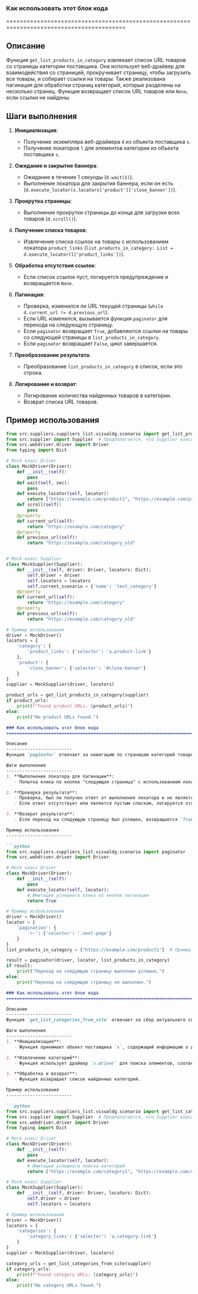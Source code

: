 ### Как использовать этот блок кода
=========================================================================================

Описание
-------------------------
Функция `get_list_products_in_category` извлекает список URL товаров со страницы категории поставщика. Она использует веб-драйвер для взаимодействия со страницей, прокручивает страницу, чтобы загрузить все товары, и собирает ссылки на товары. Также реализована пагинация для обработки страниц категорий, которые разделены на несколько страниц. Функция возвращает список URL товаров или `None`, если ссылки не найдены.

Шаги выполнения
-------------------------
1. **Инициализация**:
   - Получение экземпляра веб-драйвера `d` из объекта поставщика `s`.
   - Получение локаторов `l` для элементов категории из объекта поставщика `s`.

2. **Ожидание и закрытие баннера**:
   - Ожидание в течение 1 секунды (`d.wait(1)`).
   - Выполнение локатора для закрытия баннера, если он есть (`d.execute_locator(s.locators['product']['close_banner'])`).

3. **Прокрутка страницы**:
   - Выполнение прокрутки страницы до конца для загрузки всех товаров (`d.scroll()`).

4. **Получение списка товаров**:
   - Извлечение списка ссылок на товары с использованием локатора `product_links` (`list_products_in_category: List = d.execute_locator(l['product_links'])`).

5. **Обработка отсутствия ссылок**:
   - Если список ссылок пуст, логируется предупреждение и возвращается `None`.

6. **Пагинация**:
   - Проверка, изменился ли URL текущей страницы (`while d.current_url != d.previous_url`).
   - Если URL изменился, вызывается функция `paginator` для перехода на следующую страницу.
   - Если `paginator` возвращает `True`, добавляются ссылки на товары со следующей страницы в `list_products_in_category`.
   - Если `paginator` возвращает `False`, цикл завершается.

7. **Преобразование результата**:
   - Преобразование `list_products_in_category` в список, если это строка.

8. **Логирование и возврат**:
   - Логирование количества найденных товаров в категории.
   - Возврат списка URL товаров.

Пример использования
-------------------------

```python
from src.suppliers.suppliers_list.visualdg.scenario import get_list_products_in_category
from src.supplier import Supplier  # Предполагается, что Supplier класс определен в supplier.py
from src.webdriver.driver import Driver
from typing import Dict

# Mock класс Driver
class MockDriver(Driver):
    def __init__(self):
        pass
    def wait(self, sec):
        pass
    def execute_locator(self, locator):
        return ["https://example.com/product1", "https://example.com/product2"]
    def scroll(self):
        pass
    @property
    def current_url(self):
        return "https://example.com/category"
    @property
    def previous_url(self):
        return "https://example.com/category_old"


# Mock класс Supplier
class MockSupplier(Supplier):
    def __init__(self, driver: Driver, locators: Dict):
        self.driver = driver
        self.locators = locators
        self.current_scenario = {'name': 'test_category'}
    @property
    def current_url(self):
        return "https://example.com/category"
    @property
    def previous_url(self):
        return "https://example.com/category_old"

# Пример использования
driver = MockDriver()
locators = {
    'category': {
        'product_links': {'selector': 'a.product-link'}
    },
    'product': {
        'close_banner': {'selector': '#close-banner'}
    }
}
supplier = MockSupplier(driver, locators)

product_urls = get_list_products_in_category(supplier)
if product_urls:
    print(f"Found product URLs: {product_urls}")
else:
    print("No product URLs found.")
```
```markdown
### Как использовать этот блок кода
=========================================================================================

Описание
-------------------------
Функция `paginator` отвечает за навигацию по страницам категорий товаров, когда результаты поиска разделены на несколько страниц. Она использует веб-драйвер для клика по кнопке пагинации (например, "следующая страница") и проверяет, был ли выполнен переход на новую страницу. Функция возвращает `True`, если переход был успешен, и `None`, если нет.

Шаги выполнения
-------------------------
1. **Выполнение локатора для пагинации**:
   - Попытка клика по кнопке "следующая страница" с использованием локатора `locator['pagination']['<-']` (`response = d.execute_locator(locator['pagination']['<-'])`).

2. **Проверка результата**:
   - Проверка, был ли получен ответ от выполнения локатора и не является ли ответ пустым списком (если `response` это список).
   - Если ответ отсутствует или является пустым списком, логируется отладочное сообщение и возвращается `None`.

3. **Возврат результата**:
   - Если переход на следующую страницу был успешен, возвращается `True`.

Пример использования
-------------------------

```python
from src.suppliers.suppliers_list.visualdg.scenario import paginator
from src.webdriver.driver import Driver

# Mock класс Driver
class MockDriver(Driver):
    def __init__(self):
        pass
    def execute_locator(self, locator):
        # Имитация успешного клика по кнопке пагинации
        return True

# Пример использования
driver = MockDriver()
locator = {
    'pagination': {
        '<-': {'selector': '.next-page'}
    }
}
list_products_in_category = ["https://example.com/product1"]  # Пример списка товаров

result = paginator(driver, locator, list_products_in_category)
if result:
    print("Переход на следующую страницу выполнен успешно.")
else:
    print("Переход на следующую страницу не выполнен.")
```
```markdown
### Как использовать этот блок кода
=========================================================================================

Описание
-------------------------
Функция `get_list_categories_from_site` отвечает за сбор актуального списка категорий с сайта поставщика. Она использует веб-драйвер для взаимодействия с сайтом, находит элементы, содержащие ссылки на категории, и извлекает эти ссылки.

Шаги выполнения
-------------------------
1. **Инициализация**:
   - Функция принимает объект поставщика `s`, содержащий информацию о драйвере и локаторах.

2. **Извлечение категорий**:
   - Функция использует драйвер `s.driver` для поиска элементов, соответствующих локаторам категорий на сайте.

3. **Обработка и возврат**:
   - Функция возвращает список найденных категорий.

Пример использования
-------------------------

```python
from src.suppliers.suppliers_list.visualdg.scenario import get_list_categories_from_site
from src.supplier import Supplier  # Предполагается, что Supplier класс определен в supplier.py
from src.webdriver.driver import Driver
from typing import Dict

# Mock класс Driver
class MockDriver(Driver):
    def __init__(self):
        pass
    def execute_locator(self, locator):
        # Имитация успешного поиска категорий
        return ["https://example.com/category1", "https://example.com/category2"]

# Mock класс Supplier
class MockSupplier(Supplier):
    def __init__(self, driver: Driver, locators: Dict):
        self.driver = driver
        self.locators = locators

# Пример использования
driver = MockDriver()
locators = {
    'categories': {
        'category_links': {'selector': 'a.category-link'}
    }
}
supplier = MockSupplier(driver, locators)

category_urls = get_list_categories_from_site(supplier)
if category_urls:
    print(f"Found category URLs: {category_urls}")
else:
    print("No category URLs found.")
